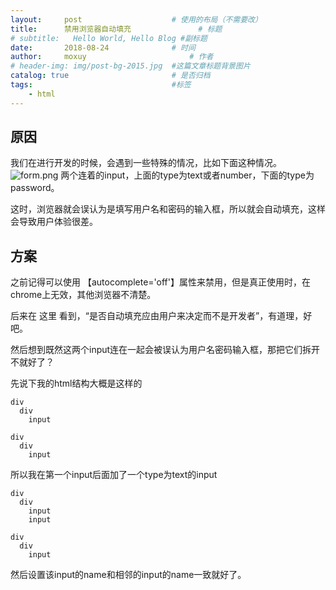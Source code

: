 ```yaml
---
layout:     post   				    # 使用的布局（不需要改）
title:      禁用浏览器自动填充 				# 标题 
# subtitle:   Hello World, Hello Blog #副标题
date:       2018-08-24 				# 时间
author:     moxuy 						# 作者
# header-img: img/post-bg-2015.jpg 	#这篇文章标题背景图片
catalog: true 						# 是否归档
tags:								#标签
    - html
---
```


## 原因
我们在进行开发的时候，会遇到一些特殊的情况，比如下面这种情况。
![form.png](https://i.loli.net/2018/09/27/5bac740b80ba5.png)
两个连着的input，上面的type为text或者number，下面的type为password。

这时，浏览器就会误认为是填写用户名和密码的输入框，所以就会自动填充，这样会导致用户体验很差。
## 方案
之前记得可以使用 【autocomplete='off'】属性来禁用，但是真正使用时，在chrome上无效，其他浏览器不清楚。

后来在 这里 看到，“是否自动填充应由用户来决定而不是开发者”，有道理，好吧。

然后想到既然这两个input连在一起会被误认为用户名密码输入框，那把它们拆开不就好了？

先说下我的html结构大概是这样的
```
div
  div
    input

div
  div
    input
```
所以我在第一个input后面加了一个type为text的input
```
div
  div
    input
    input 

div
  div
    input
```
然后设置该input的name和相邻的input的name一致就好了。